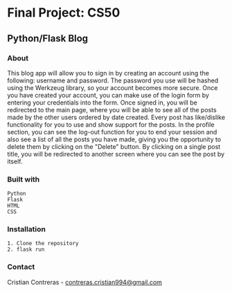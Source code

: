 # Final Project: CS50

## Python/Flask Blog

### About

This blog app will allow you to sign in by creating an account using the following: username and password.
The password you use will be hashed using the Werkzeug library, so your account becomes more secure.
Once you have created your account, you can make use of the login form by entering your credentials into the form.
Once signed in, you will be redirected to the main page, where you will be able to see all of the posts made by the other users ordered by date created.
Every post has like/dislike functionality for you to use and show support for the posts.
In the profile section, you can see the log-out function for you to end your session and also see a list of all the posts you have made, giving you the opportunity to delete them by clicking on the "Delete" button.
By clicking on a single post title, you will be redirected to another screen where you can see the post by itself.

### Built with
    Python
    Flask
    HTML
    CSS

### Installation
    1. Clone the repository
    2. flask run

### Contact
Cristian Contreras - contreras.cristian994@gmail.com
